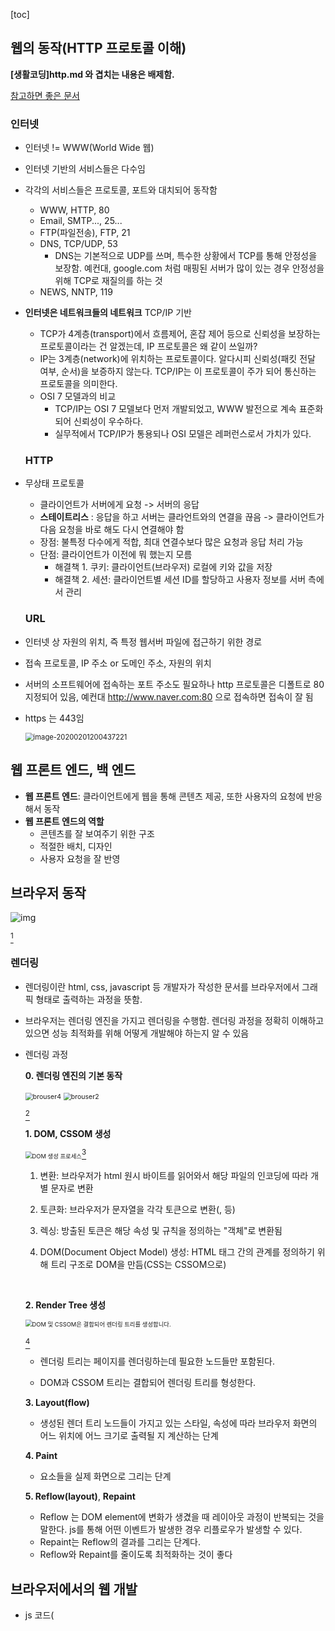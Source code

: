 [toc]

## 웹의 동작(HTTP 프로토콜 이해)

**[생활코딩]http.md 와 겹치는 내용은 배제함.**

[참고하면 좋은 문서](https://developer.mozilla.org/ko/docs/Learn/Common_questions/How_does_the_Internet_work)

### 	인터넷

* 인터넷 != WWW(World Wide 웹)

* 인터넷 기반의 서비스들은 다수임

* 각각의 서비스들은 프로토콜, 포트와 대치되어 동작함

  * WWW, HTTP, 80
  * Email, SMTP..., 25...
  * FTP(파일전송), FTP, 21
  * DNS, TCP/UDP, 53
    * DNS는 기본적으로 UDP를 쓰며, 특수한 상황에서 TCP를 통해 안정성을 보장함. 예컨대, google.com 처럼 매핑된 서버가 많이 있는 경우 안정성을 위해 TCP로 재질의를 하는 것
  * NEWS, NNTP, 119

* **인터넷은 네트워크들의 네트워크** TCP/IP 기반

  * TCP가 4계층(transport)에서 흐름제어, 혼잡 제어 등으로 신뢰성을 보장하는 프로토콜이라는 건 알겠는데, IP 프로토콜은 왜 같이 쓰일까?
  * IP는 3계층(network)에 위치하는 프로토콜이다. 알다시피  신뢰성(패킷 전달 여부, 순서)을 보증하지 않는다. TCP/IP는 이 프로토콜이 주가 되어 통신하는 프로토콜을 의미한다.
  * OSI 7 모델과의 비교
    * TCP/IP는 OSI 7 모델보다 먼저 개발되었고, WWW 발전으로 계속 표준화되어 신뢰성이 우수하다.
    * 실무적에서 TCP/IP가 통용되나 OSI 모델은 레퍼런스로서 가치가 있다.

  ### HTTP

* 무상태 프로토콜

  * 클라이언트가 서버에게 요청 -> 서버의 응답
  * **스테이트리스** : 응답을 하고 서버는 클라언트와의 연결을 끊음 -> 클라이언트가 다음 요청을 바로 해도 다시 연결해야 함
  * 장점: 불특정 다수에게 적합, 최대 연결수보다 많은 요청과 응답 처리 가능
  * 단점: 클라이언트가 이전에 뭐 했는지 모름
    * 해결책 1. 쿠키: 클라이언트(브라우저) 로컬에 키와 값을 저장
    * 해결책 2. 세션:  클라이언트별 세션 ID를 할당하고 사용자 정보를 서버 측에서 관리

  ### URL

* 인터넷 상 자원의 위치, 즉 특정 웹서버 파일에 접근하기 위한 경로

* 접속 프로토콜, IP 주소 or 도메인 주소, 자원의 위치

* 서버의 소프트웨어에 접속하는 포트 주소도 필요하나 http 프로토콜은 디폴트로 80 지정되어 있음, 예컨대 http://www.naver.com:80 으로 접속하면 접속이 잘 됨

* https 는 443임

  <img src="/Users/seungyoungoh/Library/Application Support/typora-user-images/image-20200201200437221.png" alt="image-20200201200437221" style="zoom:80%;" />

  

## 웹 프론트 엔드, 백 엔드

* **웹 프론트 엔드**: 클라이언트에게 웹을 통해 콘텐츠 제공, 또한 사용자의 요청에 반응해서 동작
* **웹 프론트 엔드의 역할**
  * 콘텐츠를 잘 보여주기 위한 구조
  * 적절한 배치, 디자인
  * 사용자 요청을 잘 반영



## 브라우저 동작

![img](https://www.html5rocks.com/en/tutorials/internals/howbrowserswork/layers.png)

 [^1]

### 	렌더링

* 렌더링이란 html, css, javascript 등 개발자가 작성한 문서를 브라우저에서 그래픽 형태로 출력하는 과정을 뜻함. 

* 브라우저는 렌더링 엔진을 가지고 렌더링을 수행함. 렌더링 과정을 정확히 이해하고 있으면 성능 최적화를 위해 어떻게 개발해야 하는지 알 수 있음

* 렌더링 과정

  **0. 렌더링 엔진의 기본 동작**

  <img src="https://d2.naver.com/content/images/2015/06/helloworld-59361-4.png" alt="brouser4" style="zoom:75%;" />

  

  <img src="https://d2.naver.com/content/images/2015/06/helloworld-59361-2.png" alt="brouser2" style="zoom:75%;" />

   [^2]

  

  **1. DOM, CSSOM 생성**

  <img src="https://developers.google.com/web/fundamentals/performance/critical-rendering-path/images/full-process.png?hl=ko" alt="DOM 생성 프로세스" style="zoom:67%;" />[^3]

  1. 변환: 브라우저가 html 원시 바이트를 읽어와서 해당 파일의 인코딩에 따라 개별 문자로 변환

  2. 토큰화: 브라우저가 문자열을 각각 토큰으로 변환(<html>, <body> 등)

  3. 렉싱: 방출된 토큰은 해당 속성 및 규칙을 정의하는 "객체"로 변환됨

  4. DOM(Document Object Model) 생성: HTML 태그 간의 관계를 정의하기 위해 트리 구조로 DOM을 만듬(CSS는 CSSOM으로)

     ​	

  **2. Render Tree 생성**

  <img src="https://developers.google.com/web/fundamentals/performance/critical-rendering-path/images/render-tree-construction.png?hl=ko" alt="DOM 및 CSSOM은 결합되어 렌더링 트리를 생성합니다." style="zoom:67%;" />

   [^3]

  * 렌더링 트리는 페이지를 렌더링하는데 필요한 노드들만 포함된다.

  * DOM과 CSSOM 트리는 결합되어 렌더링 트리를 형성한다.

    

  **3. Layout(flow)**

  * 생성된 렌더 트리 노드들이 가지고 있는 스타일, 속성에 따라 브라우저 화면의 어느 위치에 어느 크기로 출력될 지 계산하는 단계

    

  **4. Paint**

  * 요소들을 실제 화면으로 그리는 단계

    

  **5. Reflow(layout)**, **Repaint**

  * Reflow 는 DOM element에 변화가 생겼을 때 레이아웃 과정이 반복되는 것을 말한다. js를 통해 어떤 이벤트가 발생한 경우 리플로우가 발생할 수 있다.
  * Repaint는 Reflow의 결과를 그리는 단계다.
  * Reflow와 Repaint를 줄이도록 최적화하는 것이 좋다

  

  [^1]: https://www.html5rocks.com/en/tutorials/internals/howbrowserswork/#The_browser_high_level_structure
  [^2]:https://d2.naver.com/helloworld/59361
  [^3]:https://developers.google.com/web/fundamentals/performance/critical-rendering-path/constructing-the-object-model?hl=ko

  

## 브라우저에서의 웹 개발

* js 코드(<script>)는 html 끝나는 부분(</body> 뒤)에 넣어주는 것이 좋음. html 중간에 넣으면 브라우저가 html 해석하는 동안 js를 다운 받느라 html 해석이 느려질 수 있기 때문. 
* 만약 head 에 스크립트를 넣는다면, 렌더링이 방해될 수 있음(body보다 먼저 js 동작이 선행됨)



## 웹 서버

* 웹 서버는 하드웨어, 소프트웨어 모두를 의미할 수 있음.

  * 하드웨어: 웹 서버는 웹사이트의 컴포넌트 파일들(html, img, css, js code)을 저장하는 컴퓨터임. 이 파일들을 클라이언트 디바이스에 전달함. 웹서버는 인터넷에 연결되어 있고 따라서 domain name으로 접속될 수 있음
  * 소프트웨어: 웹 서버는 기본적으로 클라이언트가 어떻게 호스트 파일들에 접근하는지 관리함. 웹서버(이 경우 HTTP 서버)는 URL과 HTTP 소프트웨어의 일부임

* 정적 혹은 동적 웹 서버

  * 정적 웹 서버는 HTTP 서버(소프트웨어)가 있는 컴퓨터(하드웨어)로 구성됨. 서버는 요청받은 파일을 클라이언트 브라우저에게 보냄

  * 동적 웹 서버는 정적 웹 서버에 추가적인 소프트웨어(보통 애플리케이션 서버(WAS)와 데이터베이스)로 구성됨. HTTP 서버가 브라우저로부터 요청된 파일들을 전송되기 전에 WAS가 업데이트 됨. 예컨대, 위키피디아와 같은 웹페이지를 만들기 위해 WAS는 데이터베이스에서 컨텐츠들을 가져와 HTML 템플릿을 채우고 있음. 위키피디아 같은 웹사이트들은 수 천개의 웹페이지를 가지고 있지만, 그것들은 약간의 HTML 템플릿과 거대한 데이터베이스로 이루어져 있음. 

  * 동적 웹 서버(WAS)는 관리 및 속도 측면에서 정적보다 강점을 가지지만, 기술 스택을 다루기 더 어렵고 구축도 더 어려움.

  * 사실 현재 WAS가 가지고 있는 웹 서버도 정적인 컨텐츠를 처리함에 있어 성능상 큰 차이가 없지만, 규모가 커질수록 웹 서버와 WAS를 구분함. 

    * 장애 극복기능(failover)
    * 또한 자원 이용의 효율성,  배포 및 유지보수의 편의성

  * WAS의 주요 기능

    * 프로그램 실행 환경 및 DB 접속 기능

    * 여러 트랜잭션(논리적 작업 단위) 관리

    * 비즈니스 로직 수행

      (예컨대, 아이디 중복검사를 위해 데이트베이스 연결)

    

